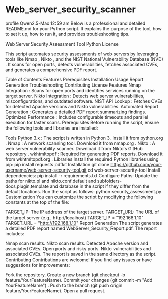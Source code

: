 # Web_server_security_scanner
profile
Qwen2.5-Max
12:59 am
Below is a professional and detailed README.md for your Python script. It explains the purpose of the tool, how to set it up, how to run it, and provides troubleshooting tips.

Web Server Security Assessment Tool
Python
License

This script automates security assessments of web servers by leveraging tools like Nmap , Nikto , and the NIST National Vulnerability Database (NVD) . It scans for open ports, detects vulnerabilities, fetches associated CVEs, and generates a comprehensive PDF report.

Table of Contents
Features
Prerequisites
Installation
Usage
Report Generation
Troubleshooting
Contributing
License
Features
Nmap Integration : Scans for open ports and identifies services running on the target server.
Nikto Integration : Detects web server vulnerabilities, misconfigurations, and outdated software.
NIST API Lookup : Fetches CVEs for detected Apache versions and Nikto vulnerabilities.
Automated Report Generation : Generates a detailed PDF report summarizing findings.
Optimized Performance : Includes configurable timeouts and parallel execution for faster scans.
Prerequisites
Before running the script, ensure the following tools and libraries are installed:

Tools
Python 3.x : The script is written in Python 3. Install it from python.org .
Nmap : A network scanning tool. Download it from nmap.org .
Nikto : A web server vulnerability scanner. Download it from Nikto's GitHub repository .
wkhtmltopdf : Required for generating PDF reports. Download it from wkhtmltopdf.org .
Libraries
Install the required Python libraries using pip:
pip install requests pdfkit
Installation
git clone https://github.com/your-username/web-server-security-tool.git
cd web-server-security-tool
Install dependencies:
pip install -r requirements.txt
Configure Paths:
Update the paths for nikto.pl and nikto.conf.default and subfolders-docs,plugin,template and database in the script if they differ from the default locations.
Run the script as follows:
python security_assessment.py
Customization
You can customize the script by modifying the following constants at the top of the file:

TARGET_IP: The IP address of the target server.
TARGET_URL: The URL of the target server (e.g., http://localhost)
TARGET_IP = "192.168.1.10"
TARGET_URL = "http://192.168.1.10"
Report Generation
The script generates a detailed PDF report named WebServer_Security_Report.pdf. The report includes:

Nmap scan results.
Nikto scan results.
Detected Apache version and associated CVEs.
Open ports and risky ports.
Nikto vulnerabilities and associated CVEs.
The report is saved in the same directory as the script.
Contributing
Contributions are welcome! If you find any issues or have suggestions for improvements:

Fork the repository.
Create a new branch (git checkout -b feature/YourFeatureName).
Commit your changes (git commit -m "Add YourFeatureName") .
Push to the branch (git push origin feature/YourFeatureName).
Open a pull request.
